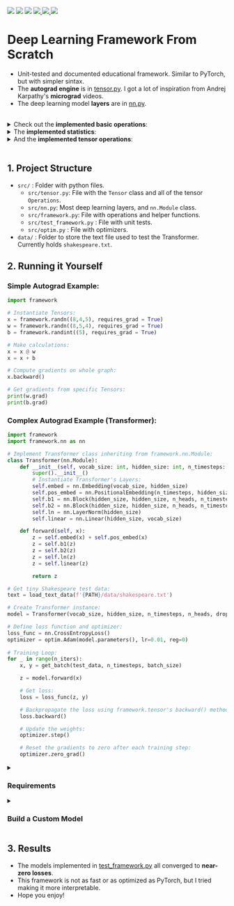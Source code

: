 <p align="left">
    <a href="https://github.com/eduardoleao052/autograd-from-scratch/actions/workflows/test.yml/badge.svg" alt="Unit Tests">
        <img src="https://github.com/eduardoleao052/autograd-from-scratch/actions/workflows/test.yml/badge.svg" /></a>
    <a href="https://github.com/eduardoleao052/Transformer-from-scratch/pulse" alt="Activity">
        <img src="https://img.shields.io/github/commit-activity/m/eduardoleao052/Transformer-from-scratch" /></a>
    <a href="https://github.com/eduardoleao052/Transformer-from-scratch/graphs/contributors" alt="Contributors">
        <img src="https://img.shields.io/github/contributors/eduardoleao052/Transformer-from-scratch" /></a>
    <a href="https://www.python.org/">
        <img src="https://img.shields.io/badge/language-Python-blue">
    </a>
    <a href="mailto:eduardoleao052@usp.br">
        <img src="https://img.shields.io/badge/-Email-red?style=flat-square&logo=gmail&logoColor=white">
    </a>
    <a href=""https://www.linkedin.com/in/eduardoleao052/">
        <img src="https://img.shields.io/badge/-Linkedin-blue?style=flat-square&logo=linkedin">
    </a>
</p>


# Deep Learning Framework From Scratch
- Unit-tested and documented educational framework. Similar to PyTorch, but with simpler sintax.
- The __autograd engine__ is in [tensor.py](src/tensor.py). I got a lot of inspiration from Andrej Karpathy's __micrograd__ videos.
- The deep learning model __layers__ are in [nn.py](src/nn.py).
<br/>
<details>
<summary> Check out the <b>implemented basic operations</b>: </summary>


<br/>


- Addition
- Subtraction
- Multiplication
- Division
- Matrix multiplication
- Exponentiation
- Log
- Square Root

<br/>
  
</details>


<details>
<summary> The <b>implemented statistics</b>: </summary>


<br/>


- Sum
- Mean
- Max
- Variance

<br/>

</details>


<details>
<summary> And the <b>implemented tensor operations</b>: </summary>


<br/>


- Reshape
- Transpose
- Concatenate
- Stack
- MaskedFill
- Slice

<br/>


</details>
<br/>


## 1. Project Structure
- `src/` : Folder with python files.
  - `src/tensor.py`:  File with the `Tensor` class and all of the tensor `Operations`.
  - `src/nn.py`: Most deep learning layers, and `nn.Module` class.
  - `src/framework.py`: File with operations and helper functions.
  - `src/test_framework.py` : File with unit tests.
  - `src/optim.py` : File with optimizers.
- `data/` : Folder to store the text file used to test the Transformer. Currently holds `shakespeare.txt`.
    
## 2. Running it Yourself
### Simple Autograd Example: 
```python
import framework

# Instantiate Tensors:
x = framework.randn((8,4,5), requires_grad = True)
w = framework.randn((8,5,4), requires_grad = True)
b = framework.randint((5), requires_grad = True)

# Make calculations:
x = x @ w
x = x + b

# Compute gradients on whole graph:
x.backward()

# Get gradients from specific Tensors:
print(w.grad)
print(b.grad)

```

### Complex Autograd Example (Transformer): 
```python
import framework
import framework.nn as nn

# Implement Transformer class inheriting from framework.nn.Module:
class Transformer(nn.Module):
    def __init__(self, vocab_size: int, hidden_size: int, n_timesteps: int, n_heads: int, p: float):
        super().__init__()
        # Instantiate Transformer's Layers:
        self.embed = nn.Embedding(vocab_size, hidden_size)
        self.pos_embed = nn.PositionalEmbedding(n_timesteps, hidden_size)
        self.b1 = nn.Block(hidden_size, hidden_size, n_heads, n_timesteps, dropout_prob=p) 
        self.b2 = nn.Block(hidden_size, hidden_size, n_heads, n_timesteps, dropout_prob=p)
        self.ln = nn.LayerNorm(hidden_size)
        self.linear = nn.Linear(hidden_size, vocab_size)

    def forward(self, x):
        z = self.embed(x) + self.pos_embed(x)
        z = self.b1(z)
        z = self.b2(z)
        z = self.ln(z)
        z = self.linear(z)

        return z

# Get tiny Shakespeare test data:
text = load_text_data(f'{PATH}/data/shakespeare.txt')

# Create Transformer instance:
model = Transformer(vocab_size, hidden_size, n_timesteps, n_heads, dropout_p)

# Define loss function and optimizer:
loss_func = nn.CrossEntropyLoss()
optimizer = optim.Adam(model.parameters(), lr=0.01, reg=0)
        
# Training Loop:
for _ in range(n_iters):
    x, y = get_batch(test_data, n_timesteps, batch_size)

    z = model.forward(x)

    # Get loss:
    loss = loss_func(z, y)

    # Backpropagate the loss using framework.tensor's backward() method:
    loss.backward()

    # Update the weights:
    optimizer.step()

    # Reset the gradients to zero after each training step:
    optimizer.zero_grad()
```
<details>
<summary> <h3> Requirements </h3> </summary>
  
- The required packages are listed in `requirements.txt`.
- The requirements can be installed on a virtual environment with the command:
```
pip install -r requirements.txt
```
> **Note:** The framework is built around numpy, so there is no CUDA availability.


</details>
<details>
<summary> <h3> Build a Custom Model </h3> </summary>
  
- To create a custom model class, you can use the exact same syntax as you would in PyTorch, inheriting from nn.Module.
<details>
<summary> You may chose among <b>the following layers</b>: </summary>

```
- nn.Embedding (first layer, turns input indexes into vectors)
- nn.PositionalEmbedding (second layer, adds position information to every timestep of the input)
- nn.Linear (simple fully-connected layer)
- nn.MultiHeadSelfAttention (core of the transformer, calculates weighted sum of inputs)
- nn.RNN (Recurrent Neural Network layer)
- nn.Block (full transformer block - connects MHSA and Dense layers with residuals and LayerNorm)
- nn.CrossEntropyLoss (last layer, returns probabilities for next generated character)
```

</details>
<details>
<summary> And <b>the following functions</b>: </summary>

```
- nn.Dropout (can be added to apply dropout)
- nn.LayerNorm (normalizes the tensors)
- nn.Softmax (scales the values between 0 and 1)
- nn.Tanh (scales the values between -1 and 1)
- nn.Relu (zeroes all negative values)
```

</details>
</details>

## 3. Results
- The models implemented in [test_framework.py](src/test_framework.py) all converged to __near-zero losses__.
- This framework is not as fast or as optimized as PyTorch, but I tried making it more interpretable.
- Hope you enjoy!

